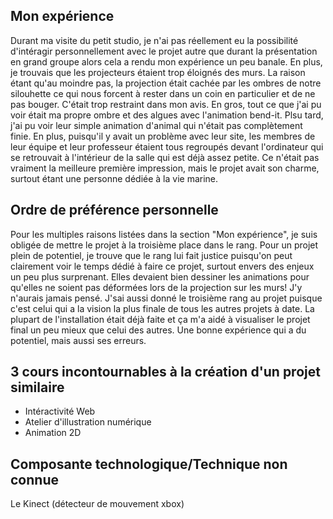 <h2>Mon expérience</h2> 
Durant ma visite du petit studio, je n'ai pas réellement eu la possibilité d'intéragir personnellement avec le projet autre que durant la présentation en grand groupe alors cela a rendu mon expérience un peu banale. En plus, je trouvais que les projecteurs étaient trop éloignés des murs. La raison étant qu'au moindre pas, la projection était cachée par les ombres de notre silouhette ce qui nous forcent à rester dans un coin en particulier et de ne pas bouger. C'était trop restraint dans mon avis. En gros, tout ce que j'ai pu voir était ma propre ombre et des algues avec l'animation bend-it. Plsu tard, j'ai pu voir leur simple animation d'animal qui n'était pas complètement finie. En plus, puisqu'il y avait un problème avec leur site, les membres de leur équipe et leur professeur étaient tous regroupés devant l'ordinateur qui se retrouvait à l'intérieur de la salle qui est déjà assez petite. Ce n'était pas vraiment la meilleure première impression, mais le projet avait son charme, surtout étant une personne dédiée à la vie marine. 

<h2>Ordre de préférence personnelle</h2> 
Pour les multiples raisons listées dans la section "Mon expérience", je suis obligée de mettre le projet à la troisième place dans le rang. Pour un projet plein de potentiel, je trouve que le rang lui fait justice puisqu'on peut clairement voir le temps dédié à faire ce projet, surtout envers des enjeux un peu plus surprenant. Elles devaient bien dessiner les animations pour qu'elles ne soient pas déformées lors de la projection sur les murs! J'y n'aurais jamais pensé. J'sai aussi donné le troisième rang au projet puisque c'est celui qui a la vision la plus finale de tous les autres projets à date. La plupart de l'installation était déjà faite et ça m'a aidé à visualiser le projet final un peu mieux que celui des autres. Une bonne expérience qui a du potentiel, mais aussi ses erreurs. 

<h2>3 cours incontournables à la création d'un projet similaire</h2> 

- Intéractivité Web
- Atelier d'illustration numérique
- Animation 2D

<h2>Composante technologique/Technique non connue</h2> 
Le Kinect (détecteur de mouvement xbox)
